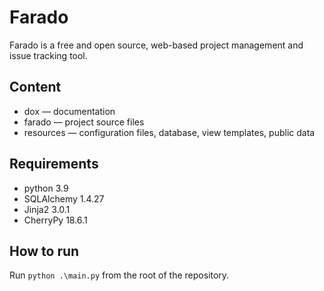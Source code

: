 # Farado

Farado is a free and open source, web-based project management and issue tracking tool.



## Content

* dox — documentation
* farado — project source files
* resources — configuration files, database, view templates, public data



## Requirements

* python 3.9
* SQLAlchemy 1.4.27
* Jinja2 3.0.1
* CherryPy 18.6.1



## How to run

Run `python .\main.py` from the root of the repository.
